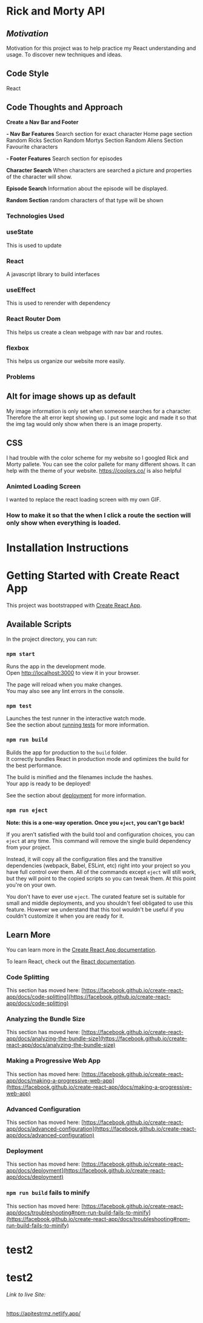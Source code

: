 # Rick and Morty API
## ***Motivation***
Motivation for this project was to help practice my React understanding and usage.
To discover new techniques and ideas. 




## Code Style
React

## Code Thoughts and Approach
**Create a Nav Bar and Footer**

**- Nav Bar Features**
 Search section for exact character
 Home page section
 Random Ricks Section
 Random Mortys Section
 Random Aliens Section
 Favourite characters

**- Footer Features**
Search section for episodes


**Character Search**
 When characters are searched a picture and properties of the character will show. 


**Episode Search**
 Information about the episode will be displayed.

**Random Section** 
  random characters of that type will be shown


 ### Technologies Used

### useState
This is used to update

### React
A javascript library to build interfaces

### useEffect
This is used to rerender with dependency 
### React Router Dom
This helps us create a clean webpage with nav bar and routes. 

### flexbox
This helps us organize our website more easily. 


### Problems 



## Alt for image shows up as default
My image information is only set when someone searches for a character.
Therefore the alt error kept showing up.
I put some logic and made it so that the img tag would only show when there is an image property.

## CSS
I had trouble with the color scheme for my website so I googled Rick and Morty pallete. 
You can see the color pallete for many different shows. It can help with the theme of your website. 
https://coolors.co/ is also helpful

### Animted Loading Screen
I wanted to replace the react loading screen with my own GIF. 

### How to make it so that the when I click a route the section will only show when everything is loaded.


# Installation Instructions

# Getting Started with Create React App

This project was bootstrapped with [Create React App](https://github.com/facebook/create-react-app).

## Available Scripts

In the project directory, you can run:

### `npm start`

Runs the app in the development mode.\
Open [http://localhost:3000](http://localhost:3000) to view it in your browser.

The page will reload when you make changes.\
You may also see any lint errors in the console.

### `npm test`

Launches the test runner in the interactive watch mode.\
See the section about [running tests](https://facebook.github.io/create-react-app/docs/running-tests) for more information.

### `npm run build`

Builds the app for production to the `build` folder.\
It correctly bundles React in production mode and optimizes the build for the best performance.

The build is minified and the filenames include the hashes.\
Your app is ready to be deployed!

See the section about [deployment](https://facebook.github.io/create-react-app/docs/deployment) for more information.

### `npm run eject`

**Note: this is a one-way operation. Once you `eject`, you can't go back!**

If you aren't satisfied with the build tool and configuration choices, you can `eject` at any time. This command will remove the single build dependency from your project.

Instead, it will copy all the configuration files and the transitive dependencies (webpack, Babel, ESLint, etc) right into your project so you have full control over them. All of the commands except `eject` will still work, but they will point to the copied scripts so you can tweak them. At this point you're on your own.

You don't have to ever use `eject`. The curated feature set is suitable for small and middle deployments, and you shouldn't feel obligated to use this feature. However we understand that this tool wouldn't be useful if you couldn't customize it when you are ready for it.

## Learn More

You can learn more in the [Create React App documentation](https://facebook.github.io/create-react-app/docs/getting-started).

To learn React, check out the [React documentation](https://reactjs.org/).

### Code Splitting

This section has moved here: [https://facebook.github.io/create-react-app/docs/code-splitting](https://facebook.github.io/create-react-app/docs/code-splitting)

### Analyzing the Bundle Size

This section has moved here: [https://facebook.github.io/create-react-app/docs/analyzing-the-bundle-size](https://facebook.github.io/create-react-app/docs/analyzing-the-bundle-size)

### Making a Progressive Web App

This section has moved here: [https://facebook.github.io/create-react-app/docs/making-a-progressive-web-app](https://facebook.github.io/create-react-app/docs/making-a-progressive-web-app)

### Advanced Configuration

This section has moved here: [https://facebook.github.io/create-react-app/docs/advanced-configuration](https://facebook.github.io/create-react-app/docs/advanced-configuration)

### Deployment

This section has moved here: [https://facebook.github.io/create-react-app/docs/deployment](https://facebook.github.io/create-react-app/docs/deployment)

### `npm run build` fails to minify

This section has moved here: [https://facebook.github.io/create-react-app/docs/troubleshooting#npm-run-build-fails-to-minify](https://facebook.github.io/create-react-app/docs/troubleshooting#npm-run-build-fails-to-minify)
# test2
# test2


###### Link to live Site: 
https://apitestrmz.netlify.app/
